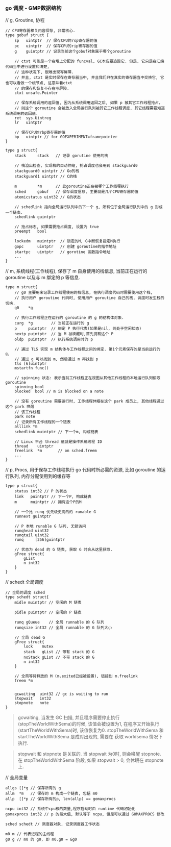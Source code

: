 ### go 调度 - GMP数据结构

// g, Groutine, 协程
```cgo
// CPU寄存器相关内容保存, 非常核心.
type gobuf struct {
    sp   uintptr  // 保存CPU的rsp寄存器的值
    pc   uintptr  // 保存CPU的rip寄存器的值
    g    guintptr // 记录当前这个gobuf对象属于哪个goroutine
    
    // ctxt 可能是一个在堆上分配的 funcval, GC本应要追踪它. 但是, 它只是在汇编代码当中进行设置和清楚,
    // 这种状况下, 很难出现写屏障.
    // 并且, ctxt 是实时保存在寄存器当中, 并且我们只在真实的寄存器当中交换它, 它也可以看做一个根节点, 这意味着ctxt
    // 的保存和恢复不存在写屏障.
    ctxt unsafe.Pointer 
 
    // 保存系统调用的返回值, 因为从系统调用返回之后, 如果 p 被其它工作线程抢占，
    // 则这个 goroutine 会被放入全局运行队列被其它工作线程调度, 其它线程需要知道系统调用的返回值.
    ret  sys.Uintreg  
    lr   uintptr
 
    // 保存CPU的rbp寄存器的值
    bp   uintptr // for GOEXPERIMENT=framepointer
}

type g struct{
    stack     stack   // 记录 gorutine 使用的栈
    
    // 栈溢出检查, 实现栈的自动伸缩, 抢占调度也会用到 stackguard0
    stackguard0 uintptr // Go的栈
    stackguard1 uintptr // C的栈
     
    m         *m      // 此goroutine正在被哪个工作线程执行
    sched     gobuf   // 保存调度信息, 主要就是几个CPU寄存器的值
    atomicstatus uint32 // G的状态
    
    // schedlink 指向全局运行队列中的下一个 g, 所有位于全局运行队列中的 g 形成一个链表.
    schedlink guintptr
    
    // 抢占标志, 如果需要抢占调度, 设置为 true
    preempt   bool
    
    lockedm   muintptr  // 锁定的M, G中断恢复指定M执行
    gopc      uintptr   // 创建 goroutine的指令地址
    startpc   uintptr   // gorotine 函数指令地址
    ... 
}
```

// m, 系统线程(工作线程), 保存了 m 自身使用的栈信息, 当前正在运行的 goroutine 以及与 m 绑定的 p 等信息.
```cgo
type m struct{
    // g0 主要用来记录工作线程使用的栈信息, 在执行调度代码时需要使用这个栈,
    // 执行用户 goroutine 代码时, 使用用户 goroutine 自己的栈, 调度时发生栈的切换.
    g0    *g  
    
    // 执行工作线程正在运行的 goroutine 的 g 的结构体对象.
    curg  *g        // 当前正在运行的 g
    p     puintptr  // 绑定 P 执行代表(如果是nil, 则处于空闲状态)
    nextp puintptr  // 当 M 被唤醒时,首先拥有这个 P
    oldp  puintptr  // 执行系统调用时的 p
    
    // 通过 TLS 实现 m 结构体与工作线程之间的绑定. 第1个元素保存的是当前运行的 g, 
    // 通过 g 可以找到 m, 然后通过 m 再找到 p
    tls [6]uintptr 
    mstartfn func() 
    
    // spinning 状态: 表示当前工作线程正在视图从其他工作线程的本地运行队列偷取 goroutine
    spinning bool
    blocked  bool // m is blocked on a note
    
    // 没有 goroutine 需要运行时, 工作线程休眠在这个 park 成员上, 其他线程通过这个 park 唤醒
    // 该工作线程
    park note 
    // 记录所有工作线程的一个链表
    alllink *m 
    schedlink muintptr // 下一个m, 构成链表
    
    // Linux 平台 thread 值就是操作系统线程 ID
    thread    uintptr
    freelink  *m       // on sched.freem  
    ... 
}
```

// p, Procs, 用于保存工作线程执行 go 代码时所必需的资源, 比如 goroutine 的运行队列, 内存分配使用到的缓存等
```cgo
type p struct{
    status int32 // P 的状态
    link   puintptr // 下一个P, 构成链表
    m      muintptr // 拥有这个P的M
    
    // 一个比 runq 优先级更高的的 runable G
    runnext guintptr
    
    // P 本地 runable G 队列, 无锁访问
    runqhead uint32
    runqtail uint32
    runq     [256]guintptr 
    
    // 状态为 dead 的 G 链表, 获取 G 时会从这里获取.
    gFree struct{
        gList
        n int32
    }
}
```

// schedt 全局调度
```cgo
// 全局的调度 sched
type schedt struct{
    midle muintptr // 空闲的 M 链表
    
    pidle puintptr // 空闲的 P 链表
    
    runq gQueue    // 全局 runnable 的 G 队列
    runqsize int32 // 全局 runnable 的 G 队列大小
    
    // 全局 dead G
    gFree struct{
        lock    mutex
        stack   gList // 带有 stack 的 G
        noStack gList // 不带 stack 的 G
        n int32
    } 
    
    // 全局等待释放的 M (m.exited已经被设置), 链接到 m.freelink
    freem *m 
    
    
    gcwaiting  uint32 // gc is waiting to run
    stopwait   int32
    stopnote   note
}
```

> gcwaiting, 当发生 GC 扫描, 并且程序需要停止执行(stopTheWorldWithSema)的时候, 该值会被设置为1, 在程序又开始执行
(startTheWorldWithSema)时, 该值恢复为0. stopTheWorldWithSema 和 startTheWorldWithSema 是成对出现的, 需要在
获取 worldsema 情况下执行.

> stopwait 和 stopnote 是关联的. 当 stopwait 为0时, 则会唤醒 stopnote. 在 stopTheWorldWithSema 阶段, 如果
stopwait > 0, 会休眠在 stopnote 上.


// 全局变量
```cgo
allgs []*g // 保存所有的 g
allm  *m   // 保存的 m 构成一个链表, 包括 m0
allp  []*p // 保存所有的p, len(allp) == gomaxprocs

ncpu int32 // 系统中cpu核的数量,程序启动时由 runtime 代码初始化
gomaxprocs int32 // p 的最大值, 默认等于 ncpu, 但是可以通过 GOMAXPROCS 修改

sched schedt // 调度器对象, 记录调度器工作状态

m0 m // 代表进程的主线程
g0 g // m0 的 g0, 即 m0.g0 = &g0
```
